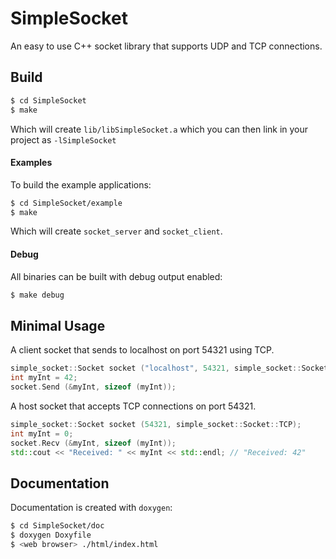 # SimpleSocket
An easy to use C++ socket library that supports UDP and TCP connections.

## Build
```bash
$ cd SimpleSocket
$ make
```
Which will create `lib/libSimpleSocket.a` which you can then link in your project as `-lSimpleSocket`

#### Examples
To build the example applications:
```bash
$ cd SimpleSocket/example
$ make
```
Which will create `socket_server` and `socket_client`.

#### Debug
All binaries can be built with debug output enabled:
```bash
$ make debug
```

## Minimal Usage
A client socket that sends to localhost on port 54321 using TCP.
```cpp
simple_socket::Socket socket ("localhost", 54321, simple_socket::Socket::TCP);
int myInt = 42;
socket.Send (&myInt, sizeof (myInt));
```

A host socket that accepts TCP connections on port 54321.
```cpp
simple_socket::Socket socket (54321, simple_socket::Socket::TCP);
int myInt = 0;
socket.Recv (&myInt, sizeof (myInt));
std::cout << "Received: " << myInt << std::endl; // "Received: 42"
```

## Documentation
Documentation is created with `doxygen`:
```bash
$ cd SimpleSocket/doc
$ doxygen Doxyfile
$ <web browser> ./html/index.html
```
